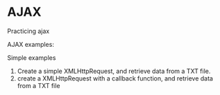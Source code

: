 # AJAX
Practicing ajax

AJAX examples:

Simple examples
1. Create a simple XMLHttpRequest, and retrieve data from a TXT file.
2. create a XMLHttpRequest with a callback function, and retrieve data from a TXT file
